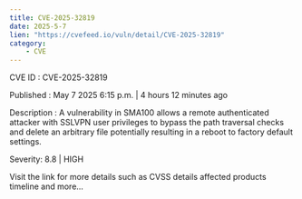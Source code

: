 ```yaml
---
title: CVE-2025-32819
date: 2025-5-7
lien: "https://cvefeed.io/vuln/detail/CVE-2025-32819"
category:
    - CVE
---
```


CVE ID : CVE-2025-32819

Published :  May 7
2025
6:15 p.m. | 4 hours
12 minutes ago

Description : A vulnerability in SMA100 allows a remote authenticated attacker with SSLVPN user privileges to bypass the path traversal checks and delete an arbitrary file potentially resulting in a reboot to factory default settings.

Severity: 8.8 | HIGH

Visit the link for more details
such as CVSS details
affected products
timeline
and more...
